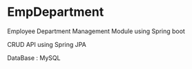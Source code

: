 # EmpDepartment
Employee Department Management Module using Spring boot 

CRUD API using Spring JPA

DataBase : MySQL

